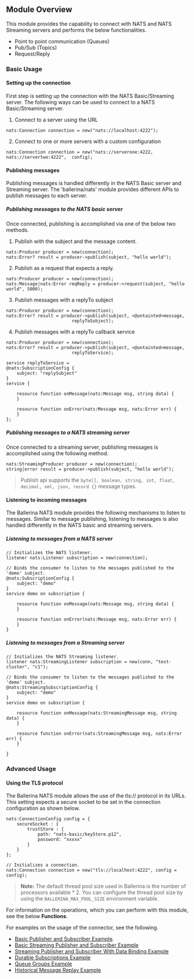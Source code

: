 ## Module Overview

This module provides the capability to connect with NATS and NATS Streaming servers and performs the 
below functionalities.

- Point to point communication (Queues)
- Pub/Sub (Topics)
- Request/Reply

### Basic Usage

#### Setting up the connection

First step is setting up the connection with the NATS Basic/Streaming server. The following ways can be used to connect to a
NATS Basic/Streaming server.

1. Connect to a server using the URL
```ballerina
nats:Connection connection = new("nats://localhost:4222");
```

2. Connect to one or more servers with a custom configuration
```ballerina
nats:Connection connection = new("nats://serverone:4222, nats://servertwo:4222",  config);
```

#### Publishing messages

Publishing messages is handled differently in the NATS Basic server and Streaming server. The 'ballerina/nats' module provides different 
APIs to publish messages to each server.

##### Publishing messages to the NATS basic server

Once connected, publishing is accomplished via one of the below two methods.

1. Publish with the subject and the message content.
```ballerina
nats:Producer producer = new(connection);
nats:Error? result = producer->publish(subject, "hello world");
```

2. Publish as a request that expects a reply.
```ballerina
nats:Producer producer = new(connection);
nats:Message|nats:Error reqReply = producer->request(subject, "hello world", 5000);
```

3. Publish messages with a replyTo subject 
```ballerina
nats:Producer producer = new(connection);
nats:Error? result = producer->publish(subject, <@untainted>message, 
                         replyToSubject);
```

4. Publish messages with a replyTo callback service
```ballerina
nats:Producer producer = new(connection);
nats:Error? result = producer->publish(subject, <@untainted>message, 
                         replyToService);
```
```ballerina
service replyToService =
@nats:SubscriptionConfig {
    subject: "replySubject"
}
service {

    resource function onMessage(nats:Message msg, string data) {
    }

    resource function onError(nats:Message msg, nats:Error err) {
    }
};
```

##### Publishing messages to a NATS streaming server

Once connected to a streaming server, publishing messages is accomplished using the following method.
```ballerina
nats:StreamingProducer producer = new(connection);
string|error result = producer->publish(subject, "hello world");
```

> Publish api supports the `byte[], boolean, string, int, float, decimal, xml, json, record {}` message types.


#### Listening to incoming messages

The Ballerina NATS module provides the following mechanisms to listen to messages. Similar to message publishing, listening to messages
is also handled differently in the NATS basic and streaming servers.

##### Listening to messages from a NATS server

```ballerina
// Initializes the NATS listener.
listener nats:Listener subscription = new(connection);

// Binds the consumer to listen to the messages published to the 'demo' subject.
@nats:SubscriptionConfig {
    subject: "demo"
}
service demo on subscription {

    resource function onMessage(nats:Message msg, string data) {
    }

    resource function onError(nats:Message msg, nats:Error err) {
    }
}
```

##### Listening to messages from a Streaming server

```ballerina
// Initializes the NATS Streaming listener.
listener nats:StreamingListener subscription = new(conn, "test-cluster", "c1");

// Binds the consumer to listen to the messages published to the 'demo' subject.
@nats:StreamingSubscriptionConfig {
    subject: "demo"
}
service demo on subscription {

    resource function onMessage(nats:StreamingMessage msg, string data) {
    }

    resource function onError(nats:StreamingMessage msg, nats:Error err) {
    }

}
```

### Advanced Usage

#### Using the TLS protocol

The Ballerina NATS module allows the use of the tls:// protocol in its URLs. This setting expects a secure socket to be 
set in the connection configuration as shown below.

```ballerina
nats:ConnectionConfig config = {
    secureSocket : {
        trustStore : {
            path: "nats-basic/keyStore.p12",
            password: "xxxxx"
        }
    }
};

// Initializes a connection.
nats:Connection connection = new("tls://localhost:4222", config = config);
```
>**Note:** The default thread pool size used in Ballerina is the number of processors available * 2. You can configure the thread pool size by using the `BALLERINA_MAX_POOL_SIZE` environment variable.

For information on the operations, which you can perform with this module, see the below **Functions**. 

For examples on the usage of the connector, see the following.
* [Basic Publisher and Subscriber Example](https://ballerina.io/learn/by-example/nats-basic-client.html).
* [Basic Streaming Publisher and Subscriber Example](https://ballerina.io/learn/by-example/nats-streaming-client.html)
* [Streaming Publisher and Subscriber With Data Binding Example](https://ballerina.io/learn/by-example/nats-streaming-consumer-with-data-binding.html)
* [Durable Subscriptions Example](https://ballerina.io/learn/by-example/nats-streaming-durable-subscriptions.html)
* [Queue Groups Example](https://ballerina.io/learn/by-example/nats-streaming-queue-group.html)
* [Historical Message Replay Example](https://ballerina.io/learn/by-example/nats-streaming-start-position.html)

